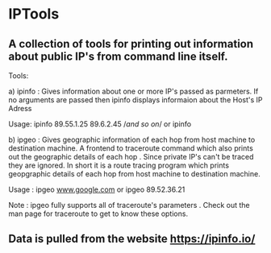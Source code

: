 # IPTools
A collection of tools  for printing out information  about public IP's from command line itself.
---------------------------------------------------------------------------------------------------------------------------------
Tools:

a) ipinfo : Gives information about one or more IP's passed as parmeters. If no arguments are passed then  ipinfo displays informaion about the Host's IP Adress

Usage: ipinfo 89.55.1.25 89.6.2.45  /*and so on*/       or   ipinfo

b) ipgeo : Gives geographic information of each  hop from host machine to destination machine. A frontend to traceroute command which also prints out the 
geographic details of each hop . Since private IP's can't be traced they are ignored. In short it is a route tracing program which prints geopgraphic details of each hop from host machine to destination machine.

Usage : ipgeo www.google.com or ipgeo 89.52.36.21
        
Note  : ipgeo fully supports all of traceroute's parameters . Check out the man page for traceroute to get to know these options.

Data is pulled from the website https://ipinfo.io/
---------------------------------------------------------------------------------------------------------------------------------
